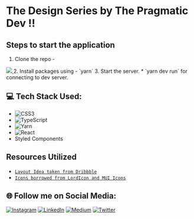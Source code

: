 
# The Design Series by The Pragmatic Dev !!

## Steps to start the application

1. Clone the repo - 
  <a href="https://github.com/sakigo9/Design-Gigs-Series/graphs/contributors">
  <img src="https://contrib.rocks/image?repo=sakigo9/Design-Gigs-Series" />
  </a>
2. Install packages using - `yarn`
3. Start the server.
    * `yarn dev run` for connecting to dev server.

## 💻 Tech Stack Used:
  
  * ![CSS3](https://img.shields.io/badge/css3-%231572B6.svg?style=for-the-badge&logo=css3&logoColor=white)
  * ![TypeScript](https://img.shields.io/badge/typescript-%23007ACC.svg?style=for-the-badge&logo=typescript&logoColor=white)
  * ![Yarn](https://img.shields.io/badge/yarn-%232C8EBB.svg?style=for-the-badge&logo=yarn&logoColor=white)
  * ![React](https://img.shields.io/badge/react-%2320232a.svg?style=for-the-badge&logo=react&logoColor=%2361DAFB)
  * Styled Components


## Resources Utilized 

  * [`Layout Idea taken from Dribbble`](https://dribbble.com/shots/16451584-Minimal-sidebar-navigation-for-dashboard)
  * [`Icons borrowed from LordIcon and MUI Icons`](https://lordicon.com/icons/)

## 🌐 Follow me on Social Media:

[![Instagram](https://img.shields.io/badge/Instagram-%23E4405F.svg?logo=Instagram&logoColor=white)](https://www.instagram.com/_pragmatic_dev/) [![LinkedIn](https://img.shields.io/badge/LinkedIn-%230077B5.svg?logo=linkedin&logoColor=white)](https://www.linkedin.com/in/saket-prag-31b972157/) [![Medium](https://img.shields.io/badge/Medium-12100E?logo=medium&logoColor=white)](https://medium.com/@saketprag322) [![Twitter](https://img.shields.io/badge/Twitter-%231DA1F2.svg?logo=Twitter&logoColor=white)](https://twitter.com/_pragmatic_dev)


